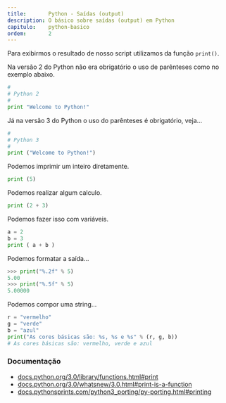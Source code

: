 ```yaml
---
title:       Python - Saídas (output)
description: O básico sobre saídas (output) em Python
capitulo:    python-basico
ordem:       2
---
```


Para exibirmos o resultado de nosso script utilizamos da função `print()`.

Na versão 2 do Python não era obrigatório o uso de parênteses como no exemplo abaixo.

```python
#
# Python 2
#
print "Welcome to Python!"
```

Já na versão 3 do Python o uso do parênteses é obrigatório, veja...

```python
#
# Python 3
#
print ("Welcome to Python!")
```

Podemos imprimir um inteiro diretamente.

```python
print (5)
```

Podemos realizar algum calculo.

```python
print (2 + 3)
```

Podemos fazer isso com variáveis.

```python
a = 2
b = 3
print ( a + b )
```

Podemos formatar a saída...

```python
>>> print("%.2f" % 5)
5.00
>>> print("%.5f" % 5)
5.00000
```

Podemos compor uma string...

```python
r = "vermelho"
g = "verde"
b = "azul"
print("As cores básicas são: %s, %s e %s" % (r, g, b))
# As cores básicas são: vermelho, verde e azul
```

### Documentação

- [docs.python.org/3.0/library/functions.html#print](https://docs.python.org/3.0/library/functions.html#print)
- [docs.python.org/3.0/whatsnew/3.0.html#print-is-a-function](https://docs.python.org/3.0/whatsnew/3.0.html#print-is-a-function)
- [docs.pythonsprints.com/python3_porting/py-porting.html#printing](http://docs.pythonsprints.com/python3_porting/py-porting.html#printing)